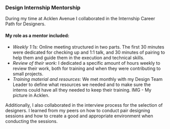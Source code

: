 ### Design Internship Mentorship 

During my time at Acklen Avenue I collaborated in the Internship Career Path for Designers. 

#### My role as a mentor included:

- *Weekly 1:1s:* Online meeting structured in two parts. The first 30 minutes were dedicated for checking up and 1:1 talk, and 30 minutes of pairing to help them and guide them in the execution and technical skills.
- *Review of their work:* I dedicated a specific amount of hours weekly to review their work, both for training and when they were contributing to small projects. 
- *Training material and resources*: We met monthly with my Design Team Leader to define what resources we needed and to make sure the interns could have all they needed to keep their training. 
IMG - My picture in Acklen.

Additionally, I also collaborated in the interview process for the selection of designers. I learned from my peers on how to conduct pair designing sessions and how to create a good and appropriate environment when conducting the sessions.
